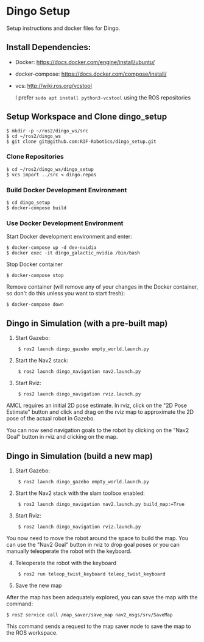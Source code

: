 # Dingo Setup

Setup instructions and docker files for Dingo.

## Install Dependencies:

- Docker: https://docs.docker.com/engine/install/ubuntu/
- docker-compose: https://docs.docker.com/compose/install/
- vcs: http://wiki.ros.org/vcstool

  I prefer `sudo apt install python3-vcstool` using the ROS repositories

## Setup Workspace and Clone dingo_setup

    $ mkdir -p ~/ros2/dingo_ws/src
    $ cd ~/ros2/dingo_ws
    $ git clone git@github.com:RIF-Robotics/dingo_setup.git

### Clone Repositories

    $ cd ~/ros2/dingo_ws/dingo_setup
    $ vcs import ../src < dingo.repos

### Build Docker Development Environment

    $ cd dingo_setup
    $ docker-compose build

### Use Docker Development Environment

Start Docker development environment and enter:

    $ docker-compose up -d dev-nvidia
    $ docker exec -it dingo_galactic_nvidia /bin/bash

Stop Docker container

    $ docker-compose stop

Remove container (will remove any of your changes in the Docker container, so
don't do this unless you want to start fresh):

    $ docker-compose down

## Dingo in Simulation (with a pre-built map)

1. Start Gazebo:

        $ ros2 launch dingo_gazebo empty_world.launch.py

2. Start the Nav2 stack:

        $ ros2 launch dingo_navigation nav2.launch.py

3. Start Rviz:

        $ ros2 launch dingo_navigation rviz.launch.py

AMCL requires an initial 2D pose estimate. In rviz, click on the "2D Pose
Estimate" button and click and drag on the rviz map to approximate the 2D pose
of the actual robot in Gazebo.

You can now send navigation goals to the robot by clicking on the "Nav2 Goal"
button in rviz and clicking on the map.

## Dingo in Simulation (build a new map)

1. Start Gazebo:

        $ ros2 launch dingo_gazebo empty_world.launch.py

2. Start the Nav2 stack with the slam toolbox enabled:

        $ ros2 launch dingo_navigation nav2.launch.py build_map:=True

3. Start Rviz:

        $ ros2 launch dingo_navigation rviz.launch.py

You now need to move the robot around the space to build the map. You can use
the "Nav2 Goal" button in rviz to drop goal poses or you can manually
teleoperate the robot with the keyboard.

4. Teleoperate the robot with the keyboard

        $ ros2 run teleop_twist_keyboard teleop_twist_keyboard

5. Save the new map

After the map has been adequately explored, you can save the map with the
command:

    $ ros2 service call /map_saver/save_map nav2_msgs/srv/SaveMap

This command sends a request to the map saver node to save the map to the ROS
workspace.
